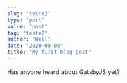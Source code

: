 ```yaml
---
slug: "teste2"
type: "post"
value: "post"
tag: "teste2"
author: "Well"
date: "2020-08-06"
title: "My first blog post"
---
```


Has anyone heard about GatsbyJS yet?